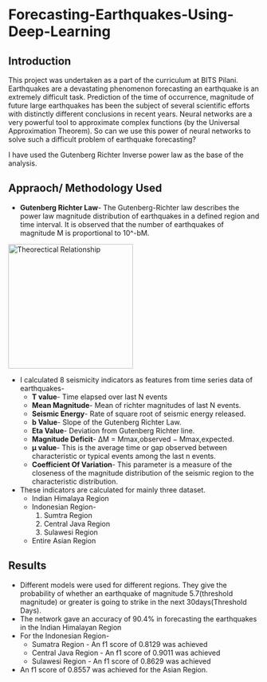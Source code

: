 # Forecasting-Earthquakes-Using-Deep-Learning

## Introduction
This project was undertaken as a part of the curriculum at BITS Pilani. 
Earthquakes are a devastating phenomenon forecasting an earthquake is an extremely difficult task. Prediction of the time of occurrence, magnitude of future large earthquakes has been the subject of several scientific efforts with distinctly different conclusions in recent years. Neural networks are a very powerful tool to approximate complex functions (by the Universal Approximation Theorem). 
So can we use this power of neural networks to solve such a difficult problem of earthquake forecasting?

I have used the Gutenberg Richter Inverse power law as the base of the analysis.

## Appraoch/ Methodology Used
* **Gutenberg Richter Law**- The Gutenberg-Richter law describes the power law magnitude distribution of earthquakes in a defined region and time interval. It is observed that the number of earthquakes of magnitude M is proportional to 10^-bM. 

<img src="https://upload.wikimedia.org/wikipedia/en/thumb/a/ae/GR_law_b%3D1.svg/1280px-GR_law_b%3D1.svg.png" alt="Theorectical Relationship" width="250" height="250">


* I calculated 8 seismicity indicators as features from time series data of earthquakes-
    * **T value**- Time elapsed over last N events
    * **Mean Magnitude**- Mean of richter magnitudes of last N events.
    * **Seismic Energy**- Rate of square root of seismic energy released.
    * **b Value**- Slope of the Gutenberg Richter Law.
    * **Eta Value**- Deviation from Gutenberg Richter line.
    * **Magnitude Deficit**- ∆M = Mmax,observed − Mmax,expected.
    * **µ value**- This is the average time or gap observed between characteristic or typical events among the last n events.
    * **Coefficient Of Variation**- This parameter is a measure of the closeness of the magnitude distribution of the seismic region to the characteristic distribution.
* These indicators are calculated for mainly three dataset. 
    * Indian Himalaya Region
    * Indonesian Region-
      1. Sumtra Region
      2. Central Java Region
      3. Sulawesi Region
    * Entire Asian Region

## Results
* Different models were used for different regions. They give the probability of whether an earthquake of magnitude 5.7(threshold magnitude) or greater is going to strike in the next 30days(Threshold Days).
* The network gave an accuracy of 90.4% in forecasting the earthquakes in the Indian Himalayan Region
* For the Indonesian Region-
    * Sumatra Region - An f1 score of 0.8129 was achieved
    * Central Java Region - An f1 score of 0.9011 was achieved
    * Sulawesi Region - An f1 score of 0.8629 was achieved
* An f1 score of 0.8557 was achieved for the Asian Region.


